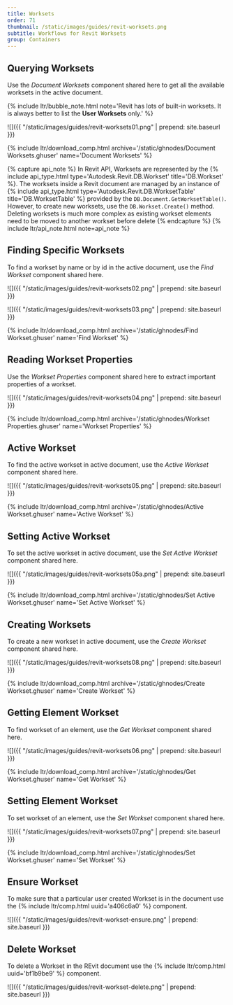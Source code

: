```yaml
---
title: Worksets
order: 71
thumbnail: /static/images/guides/revit-worksets.png
subtitle: Workflows for Revit Worksets
group: Containers
---
```


<!-- https://github.com/mcneel/rhino.inside-revit/issues/92 -->

## Querying Worksets

Use the *Document Worksets* component shared here to get all the available worksets in the active document.

{% include ltr/bubble_note.html note='Revit has lots of built-in worksets. It is always better to list the **User Worksets** only.' %}

![]({{ "/static/images/guides/revit-worksets01.png" | prepend: site.baseurl }})

{% include ltr/download_comp.html archive='/static/ghnodes/Document Worksets.ghuser' name='Document Worksets' %}

{% capture api_note %}
In Revit API, Worksets are represented by the {% include api_type.html type='Autodesk.Revit.DB.Workset' title='DB.Workset' %}. The worksets inside a Revit document are managed by an instance of {% include api_type.html type='Autodesk.Revit.DB.WorksetTable' title='DB.WorksetTable' %} provided by the `DB.Document.GetWorksetTable()`. However, to create new worksets, use the `DB.Workset.Create()` method. Deleting worksets is much more complex as existing workset elements need to be moved to another workset before delete
{% endcapture %}
{% include ltr/api_note.html note=api_note %}

## Finding Specific Worksets

To find a workset by name or by id in the active document, use the *Find Workset* component shared here.

![]({{ "/static/images/guides/revit-worksets02.png" | prepend: site.baseurl }})

![]({{ "/static/images/guides/revit-worksets03.png" | prepend: site.baseurl }})

{% include ltr/download_comp.html archive='/static/ghnodes/Find Workset.ghuser' name='Find Workset' %}

## Reading Workset Properties

Use the *Workset Properties* component shared here to extract important properties of a workset.

![]({{ "/static/images/guides/revit-worksets04.png" | prepend: site.baseurl }})

{% include ltr/download_comp.html archive='/static/ghnodes/Workset Properties.ghuser' name='Workset Properties' %}

## Active Workset

To find the active workset in active document, use the *Active Workset* component shared here.

![]({{ "/static/images/guides/revit-worksets05.png" | prepend: site.baseurl }})

{% include ltr/download_comp.html archive='/static/ghnodes/Active Workset.ghuser' name='Active Workset' %}

## Setting Active Workset

To set the active workset in active document, use the *Set Active Workset* component shared here.

![]({{ "/static/images/guides/revit-worksets05a.png" | prepend: site.baseurl }})

{% include ltr/download_comp.html archive='/static/ghnodes/Set Active Workset.ghuser' name='Set Active Workset' %}

## Creating Worksets

To create a new workset in active document, use the *Create Workset* component shared here.

![]({{ "/static/images/guides/revit-worksets08.png" | prepend: site.baseurl }})

{% include ltr/download_comp.html archive='/static/ghnodes/Create Workset.ghuser' name='Create Workset' %}

## Getting Element Workset

To find workset of an element, use the *Get Workset* component shared here.

![]({{ "/static/images/guides/revit-worksets06.png" | prepend: site.baseurl }})

{% include ltr/download_comp.html archive='/static/ghnodes/Get Workset.ghuser' name='Get Workset' %}

## Setting Element Workset

To set workset of an element, use the *Set Workset* component shared here.

![]({{ "/static/images/guides/revit-worksets07.png" | prepend: site.baseurl }})

{% include ltr/download_comp.html archive='/static/ghnodes/Set Workset.ghuser' name='Set Workset' %}

## Ensure Workset

To make sure that a particular user created Workset is in the document use the {% include ltr/comp.html uuid='a406c6a0' %} component.

![]({{ "/static/images/guides/revit-workset-ensure.png" | prepend: site.baseurl }})


## Delete Workset

To delete a Workset in the REvit document use the {% include ltr/comp.html uuid='bf1b9be9' %} component.

![]({{ "/static/images/guides/revit-workset-delete.png" | prepend: site.baseurl }})